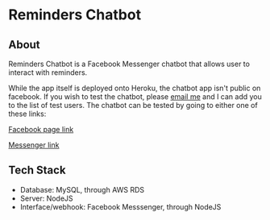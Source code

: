 # Reminders Chatbot

## About

Reminders Chatbot is a Facebook Messenger chatbot that allows user to interact with reminders.

While the app itself is deployed onto Heroku, the chatbot app isn't public on facebook. If you wish to test the chatbot, please [email me](mailto:tiffanycjiang@gmail.com) and I can add you to the list of test users. The chatbot can be tested by going to either one of these links:

[Facebook page link](https://www.facebook.com/Reminders-Chatbot-851797061662098)

[Messenger link](https://m.me/851797061662098)

## Tech Stack
- Database: MySQL, through AWS RDS
- Server: NodeJS
- Interface/webhook: Facebook Messsenger, through NodeJS
